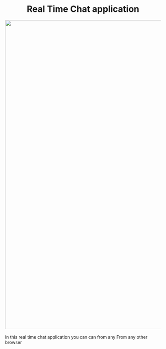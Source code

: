 <h1 align="center"> Real Time Chat application</h1>

<pre>
<img src="https://drive.google.com/file/d/1heYicyXFzMaG4WzeiLGOC1klc3Ftpe_Q/view" width="1000"> 
</pre>

In this real time chat application you can can from any 
From any other browser
